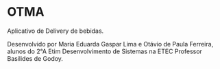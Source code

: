 # OTMA
 
Aplicativo de Delivery de bebidas.

Desenvolvido por Maria Eduarda Gaspar Lima e Otávio de Paula Ferreira, alunos do 2°A Etim Desenvolvimento de Sistemas na ETEC Professor Basilides de Godoy.
